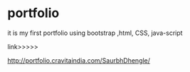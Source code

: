 # portfolio
it is my first portfolio using bootstrap ,html, CSS, java-script


link>>>>>

http://portfolio.cravitaindia.com/SaurbhDhengle/
